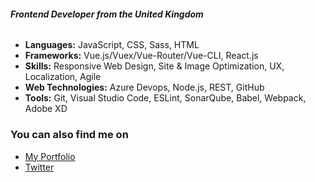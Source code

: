###### ***Frontend Developer from the United Kingdom***
* **Languages:** JavaScript, CSS, Sass, HTML
* **Frameworks:** Vue.js/Vuex/Vue-Router/Vue-CLI, React.js
* **Skills:** Responsive Web Design, Site & Image Optimization, UX, Localization, Agile
* **Web Technologies:** Azure Devops, Node.js, REST, GitHub
* **Tools:** Git, Visual Studio Code, ESLint, SonarQube, Babel, Webpack, Adobe XD

### You can also find me on
* [My Portfolio](https://jasdosanjh.github.io)
* [Twitter](https://twitter.com/@justjasdosanjh)
